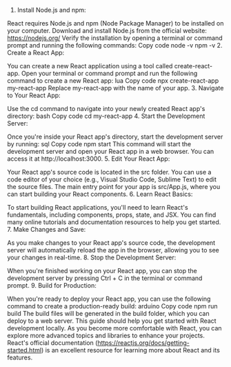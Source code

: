 1. Install Node.js and npm:

React requires Node.js and npm (Node Package Manager) to be installed on your computer.
Download and install Node.js from the official website: https://nodejs.org/
Verify the installation by opening a terminal or command prompt and running the following commands:
Copy code
node -v
npm -v
2. Create a React App:

You can create a new React application using a tool called create-react-app. Open your terminal or command prompt and run the following command to create a new React app:
lua
Copy code
npx create-react-app my-react-app
Replace my-react-app with the name of your app.
3. Navigate to Your React App:

Use the cd command to navigate into your newly created React app's directory:
bash
Copy code
cd my-react-app
4. Start the Development Server:

Once you're inside your React app's directory, start the development server by running:
sql
Copy code
npm start
This command will start the development server and open your React app in a web browser. You can access it at http://localhost:3000.
5. Edit Your React App:

Your React app's source code is located in the src folder. You can use a code editor of your choice (e.g., Visual Studio Code, Sublime Text) to edit the source files.
The main entry point for your app is src/App.js, where you can start building your React components.
6. Learn React Basics:

To start building React applications, you'll need to learn React's fundamentals, including components, props, state, and JSX. You can find many online tutorials and documentation resources to help you get started.
7. Make Changes and Save:

As you make changes to your React app's source code, the development server will automatically reload the app in the browser, allowing you to see your changes in real-time.
8. Stop the Development Server:

When you're finished working on your React app, you can stop the development server by pressing Ctrl + C in the terminal or command prompt.
9. Build for Production:

When you're ready to deploy your React app, you can use the following command to create a production-ready build:
arduino
Copy code
npm run build
The build files will be generated in the build folder, which you can deploy to a web server.
This guide should help you get started with React development locally. As you become more comfortable with React, you can explore more advanced topics and libraries to enhance your projects. React's official documentation (https://reactjs.org/docs/getting-started.html) is an excellent resource for learning more about React and its features.
